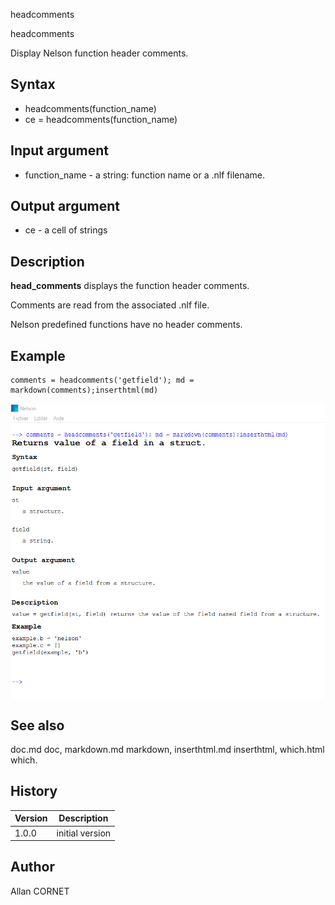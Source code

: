 



headcomments


headcomments

Display Nelson function header comments.

## Syntax

- headcomments(function_name)
- ce = headcomments(function_name)

## Input argument

 - function_name - a string: function name or a .nlf filename.

## Output argument

 - ce - a cell of strings

## Description


  <p><b>head_comments</b> displays the function header comments.</p>
  <p>Comments are read from the associated .nlf file.</p>
  <p>Nelson predefined functions have no header comments.</p>


## Example

```Nelson
comments = headcomments('getfield'); md = markdown(comments);inserthtml(md)
```
<img src="headcomments_E9DF6806.png" align="middle"/>

## See also

doc.md doc, markdown.md markdown, inserthtml.md inserthtml, which.html which.
## History

|Version|Description|
|------|------|
|1.0.0|initial version|


## Author

Allan CORNET



